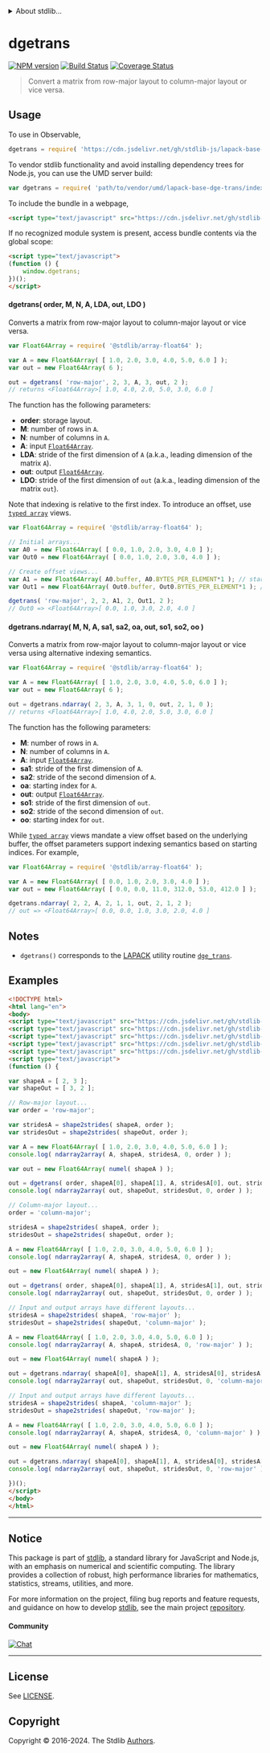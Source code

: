 <!--

@license Apache-2.0

Copyright (c) 2024 The Stdlib Authors.

Licensed under the Apache License, Version 2.0 (the "License");
you may not use this file except in compliance with the License.
You may obtain a copy of the License at

   http://www.apache.org/licenses/LICENSE-2.0

Unless required by applicable law or agreed to in writing, software
distributed under the License is distributed on an "AS IS" BASIS,
WITHOUT WARRANTIES OR CONDITIONS OF ANY KIND, either express or implied.
See the License for the specific language governing permissions and
limitations under the License.

-->


<details>
  <summary>
    About stdlib...
  </summary>
  <p>We believe in a future in which the web is a preferred environment for numerical computation. To help realize this future, we've built stdlib. stdlib is a standard library, with an emphasis on numerical and scientific computation, written in JavaScript (and C) for execution in browsers and in Node.js.</p>
  <p>The library is fully decomposable, being architected in such a way that you can swap out and mix and match APIs and functionality to cater to your exact preferences and use cases.</p>
  <p>When you use stdlib, you can be absolutely certain that you are using the most thorough, rigorous, well-written, studied, documented, tested, measured, and high-quality code out there.</p>
  <p>To join us in bringing numerical computing to the web, get started by checking us out on <a href="https://github.com/stdlib-js/stdlib">GitHub</a>, and please consider <a href="https://opencollective.com/stdlib">financially supporting stdlib</a>. We greatly appreciate your continued support!</p>
</details>

# dgetrans

[![NPM version][npm-image]][npm-url] [![Build Status][test-image]][test-url] [![Coverage Status][coverage-image]][coverage-url] <!-- [![dependencies][dependencies-image]][dependencies-url] -->

> Convert a matrix from row-major layout to column-major layout or vice versa.

<section class = "usage">

## Usage

To use in Observable,

```javascript
dgetrans = require( 'https://cdn.jsdelivr.net/gh/stdlib-js/lapack-base-dge-trans@umd/browser.js' )
```

To vendor stdlib functionality and avoid installing dependency trees for Node.js, you can use the UMD server build:

```javascript
var dgetrans = require( 'path/to/vendor/umd/lapack-base-dge-trans/index.js' )
```

To include the bundle in a webpage,

```html
<script type="text/javascript" src="https://cdn.jsdelivr.net/gh/stdlib-js/lapack-base-dge-trans@umd/browser.js"></script>
```

If no recognized module system is present, access bundle contents via the global scope:

```html
<script type="text/javascript">
(function () {
    window.dgetrans;
})();
</script>
```

#### dgetrans( order, M, N, A, LDA, out, LDO )

Converts a matrix from row-major layout to column-major layout or vice versa.

```javascript
var Float64Array = require( '@stdlib/array-float64' );

var A = new Float64Array( [ 1.0, 2.0, 3.0, 4.0, 5.0, 6.0 ] );
var out = new Float64Array( 6 );

out = dgetrans( 'row-major', 2, 3, A, 3, out, 2 );
// returns <Float64Array>[ 1.0, 4.0, 2.0, 5.0, 3.0, 6.0 ]
```

The function has the following parameters:

-   **order**: storage layout.
-   **M**: number of rows in `A`.
-   **N**: number of columns in `A`.
-   **A**: input [`Float64Array`][mdn-float64array].
-   **LDA**: stride of the first dimension of `A` (a.k.a., leading dimension of the matrix `A`).
-   **out**: output [`Float64Array`][mdn-float64array].
-   **LDO**: stride of the first dimension of `out` (a.k.a., leading dimension of the matrix `out`).

Note that indexing is relative to the first index. To introduce an offset, use [`typed array`][mdn-typed-array] views.

<!-- eslint-disable stdlib/capitalized-comments -->

```javascript
var Float64Array = require( '@stdlib/array-float64' );

// Initial arrays...
var A0 = new Float64Array( [ 0.0, 1.0, 2.0, 3.0, 4.0 ] );
var Out0 = new Float64Array( [ 0.0, 1.0, 2.0, 3.0, 4.0 ] );

// Create offset views...
var A1 = new Float64Array( A0.buffer, A0.BYTES_PER_ELEMENT*1 ); // start at 2nd element
var Out1 = new Float64Array( Out0.buffer, Out0.BYTES_PER_ELEMENT*1 ); // start at 2nd element

dgetrans( 'row-major', 2, 2, A1, 2, Out1, 2 );
// Out0 => <Float64Array>[ 0.0, 1.0, 3.0, 2.0, 4.0 ]
```

#### dgetrans.ndarray( M, N, A, sa1, sa2, oa, out, so1, so2, oo )

Converts a matrix from row-major layout to column-major layout or vice versa using alternative indexing semantics.

```javascript
var Float64Array = require( '@stdlib/array-float64' );

var A = new Float64Array( [ 1.0, 2.0, 3.0, 4.0, 5.0, 6.0 ] );
var out = new Float64Array( 6 );

out = dgetrans.ndarray( 2, 3, A, 3, 1, 0, out, 2, 1, 0 );
// returns <Float64Array>[ 1.0, 4.0, 2.0, 5.0, 3.0, 6.0 ]
```

The function has the following parameters:

-   **M**: number of rows in `A`.
-   **N**: number of columns in `A`.
-   **A**: input [`Float64Array`][mdn-float64array].
-   **sa1**: stride of the first dimension of `A`.
-   **sa2**: stride of the second dimension of `A`.
-   **oa**: starting index for `A`.
-   **out**: output [`Float64Array`][mdn-float64array].
-   **so1**: stride of the first dimension of `out`.
-   **so2**: stride of the second dimension of `out`.
-   **oo**: starting index for `out`.

While [`typed array`][mdn-typed-array] views mandate a view offset based on the underlying buffer, the offset parameters support indexing semantics based on starting indices. For example,

```javascript
var Float64Array = require( '@stdlib/array-float64' );

var A = new Float64Array( [ 0.0, 1.0, 2.0, 3.0, 4.0 ] );
var out = new Float64Array( [ 0.0, 0.0, 11.0, 312.0, 53.0, 412.0 ] );

dgetrans.ndarray( 2, 2, A, 2, 1, 1, out, 2, 1, 2 );
// out => <Float64Array>[ 0.0, 0.0, 1.0, 3.0, 2.0, 4.0 ]
```

</section>

<!-- /.usage -->

<section class="notes">

## Notes

-   `dgetrans()` corresponds to the [LAPACK][lapack] utility routine [`dge_trans`][lapack-dge-trans].

</section>

<!-- /.notes -->

<section class="examples">

## Examples

<!-- eslint-disable max-len -->

<!-- eslint no-undef: "error" -->

```html
<!DOCTYPE html>
<html lang="en">
<body>
<script type="text/javascript" src="https://cdn.jsdelivr.net/gh/stdlib-js/ndarray-base-to-array@umd/browser.js"></script>
<script type="text/javascript" src="https://cdn.jsdelivr.net/gh/stdlib-js/ndarray-base-shape2strides@umd/browser.js"></script>
<script type="text/javascript" src="https://cdn.jsdelivr.net/gh/stdlib-js/ndarray-base-numel@umd/browser.js"></script>
<script type="text/javascript" src="https://cdn.jsdelivr.net/gh/stdlib-js/array-float64@umd/browser.js"></script>
<script type="text/javascript" src="https://cdn.jsdelivr.net/gh/stdlib-js/lapack-base-dge-trans@umd/browser.js"></script>
<script type="text/javascript">
(function () {

var shapeA = [ 2, 3 ];
var shapeOut = [ 3, 2 ];

// Row-major layout...
var order = 'row-major';

var stridesA = shape2strides( shapeA, order );
var stridesOut = shape2strides( shapeOut, order );

var A = new Float64Array( [ 1.0, 2.0, 3.0, 4.0, 5.0, 6.0 ] );
console.log( ndarray2array( A, shapeA, stridesA, 0, order ) );

var out = new Float64Array( numel( shapeA ) );

out = dgetrans( order, shapeA[0], shapeA[1], A, stridesA[0], out, stridesOut[0] );
console.log( ndarray2array( out, shapeOut, stridesOut, 0, order ) );

// Column-major layout...
order = 'column-major';

stridesA = shape2strides( shapeA, order );
stridesOut = shape2strides( shapeOut, order );

A = new Float64Array( [ 1.0, 2.0, 3.0, 4.0, 5.0, 6.0 ] );
console.log( ndarray2array( A, shapeA, stridesA, 0, order ) );

out = new Float64Array( numel( shapeA ) );

out = dgetrans( order, shapeA[0], shapeA[1], A, stridesA[1], out, stridesOut[1] );
console.log( ndarray2array( out, shapeOut, stridesOut, 0, order ) );

// Input and output arrays have different layouts...
stridesA = shape2strides( shapeA, 'row-major' );
stridesOut = shape2strides( shapeOut, 'column-major' );

A = new Float64Array( [ 1.0, 2.0, 3.0, 4.0, 5.0, 6.0 ] );
console.log( ndarray2array( A, shapeA, stridesA, 0, 'row-major' ) );

out = new Float64Array( numel( shapeA ) );

out = dgetrans.ndarray( shapeA[0], shapeA[1], A, stridesA[0], stridesA[1], 0, out, stridesOut[0], stridesOut[1], 0 );
console.log( ndarray2array( out, shapeOut, stridesOut, 0, 'column-major' ) );

// Input and output arrays have different layouts...
stridesA = shape2strides( shapeA, 'column-major' );
stridesOut = shape2strides( shapeOut, 'row-major' );

A = new Float64Array( [ 1.0, 2.0, 3.0, 4.0, 5.0, 6.0 ] );
console.log( ndarray2array( A, shapeA, stridesA, 0, 'column-major' ) );

out = new Float64Array( numel( shapeA ) );

out = dgetrans.ndarray( shapeA[0], shapeA[1], A, stridesA[0], stridesA[1], 0, out, stridesOut[0], stridesOut[1], 0 );
console.log( ndarray2array( out, shapeOut, stridesOut, 0, 'row-major' ) );

})();
</script>
</body>
</html>
```

</section>

<!-- /.examples -->

<!-- C interface documentation. -->



<!-- Section for related `stdlib` packages. Do not manually edit this section, as it is automatically populated. -->

<section class="related">

</section>

<!-- /.related -->

<!-- Section for all links. Make sure to keep an empty line after the `section` element and another before the `/section` close. -->


<section class="main-repo" >

* * *

## Notice

This package is part of [stdlib][stdlib], a standard library for JavaScript and Node.js, with an emphasis on numerical and scientific computing. The library provides a collection of robust, high performance libraries for mathematics, statistics, streams, utilities, and more.

For more information on the project, filing bug reports and feature requests, and guidance on how to develop [stdlib][stdlib], see the main project [repository][stdlib].

#### Community

[![Chat][chat-image]][chat-url]

---

## License

See [LICENSE][stdlib-license].


## Copyright

Copyright &copy; 2016-2024. The Stdlib [Authors][stdlib-authors].

</section>

<!-- /.stdlib -->

<!-- Section for all links. Make sure to keep an empty line after the `section` element and another before the `/section` close. -->

<section class="links">

[npm-image]: http://img.shields.io/npm/v/@stdlib/lapack-base-dge-trans.svg
[npm-url]: https://npmjs.org/package/@stdlib/lapack-base-dge-trans

[test-image]: https://github.com/stdlib-js/lapack-base-dge-trans/actions/workflows/test.yml/badge.svg?branch=main
[test-url]: https://github.com/stdlib-js/lapack-base-dge-trans/actions/workflows/test.yml?query=branch:main

[coverage-image]: https://img.shields.io/codecov/c/github/stdlib-js/lapack-base-dge-trans/main.svg
[coverage-url]: https://codecov.io/github/stdlib-js/lapack-base-dge-trans?branch=main

<!--

[dependencies-image]: https://img.shields.io/david/stdlib-js/lapack-base-dge-trans.svg
[dependencies-url]: https://david-dm.org/stdlib-js/lapack-base-dge-trans/main

-->

[chat-image]: https://img.shields.io/gitter/room/stdlib-js/stdlib.svg
[chat-url]: https://app.gitter.im/#/room/#stdlib-js_stdlib:gitter.im

[stdlib]: https://github.com/stdlib-js/stdlib

[stdlib-authors]: https://github.com/stdlib-js/stdlib/graphs/contributors

[umd]: https://github.com/umdjs/umd
[es-module]: https://developer.mozilla.org/en-US/docs/Web/JavaScript/Guide/Modules

[deno-url]: https://github.com/stdlib-js/lapack-base-dge-trans/tree/deno
[deno-readme]: https://github.com/stdlib-js/lapack-base-dge-trans/blob/deno/README.md
[umd-url]: https://github.com/stdlib-js/lapack-base-dge-trans/tree/umd
[umd-readme]: https://github.com/stdlib-js/lapack-base-dge-trans/blob/umd/README.md
[esm-url]: https://github.com/stdlib-js/lapack-base-dge-trans/tree/esm
[esm-readme]: https://github.com/stdlib-js/lapack-base-dge-trans/blob/esm/README.md
[branches-url]: https://github.com/stdlib-js/lapack-base-dge-trans/blob/main/branches.md

[stdlib-license]: https://raw.githubusercontent.com/stdlib-js/lapack-base-dge-trans/main/LICENSE

[lapack]: https://www.netlib.org/lapack/explore-html/

[lapack-dge-trans]: https://github.com/OpenMathLib/OpenBLAS/blob/develop/lapack-netlib/LAPACKE/utils/lapacke_dge_trans.c

[mdn-float64array]: https://developer.mozilla.org/en-US/docs/Web/JavaScript/Reference/Global_Objects/Float64Array

[mdn-typed-array]: https://developer.mozilla.org/en-US/docs/Web/JavaScript/Reference/Global_Objects/TypedArray

</section>

<!-- /.links -->

